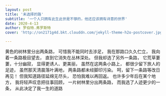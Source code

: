 ```yaml
---
layout: post
title: '未选择的路'
subtitle: '一个人只拥有此生此世是不够的，他还应该拥有诗意的世界'
date: 2020-4-13
author: 罗伯特.弗罗斯特
cover: 'http://on2171g4d.bkt.clouddn.com/jekyll-theme-h2o-postcover.jpg'

---
```

黄色的树林里分出两条路， 
可惜我不能同时去涉足， 
我在那路口久久伫立， 
我向着一条路极目望去， 
直到它消失在丛林深处。 
但我却选了另外一条路， 
它荒草萋萋，十分幽寂， 
显得更诱人、更美丽， 
虽然在这两条小路上， 
都很少留下旅人的足迹， 
虽然那天清晨落叶满地， 
两条路都未经脚印污染。 
呵，留下一条路等改日再见！ 
但我知道路径延绵无尽头， 
恐怕我难以再回返。 
也许多少年后在某个地方， 
我将轻声叹息把往事回顾， 
一片树林里分出两条路， 
而我选了人迹更少的一条， 
从此决定了我一生的道路


